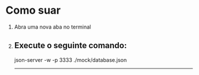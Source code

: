 # Como suar

1. Abra uma nova aba no terminal
2. ## Execute o seguinte comando:

   json-server -w -p 3333 ./mock/database.json

   ***
